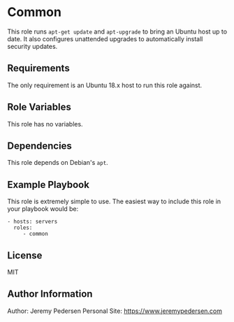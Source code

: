 Common
=========

This role runs `apt-get update` and `apt-upgrade` to bring an Ubuntu host up to date. It also configures unattended upgrades to automatically install security updates.

Requirements
------------

The only requirement is an Ubuntu 18.x host to run this role against.

Role Variables
--------------

This role has no variables.

Dependencies
------------

This role depends on Debian's `apt`.

Example Playbook
----------------

This role is extremely simple to use. The easiest way to include this role in your playbook would be:

    - hosts: servers
      roles:
         - common

License
-------

MIT

Author Information
------------------

Author: Jeremy Pedersen
Personal Site: https://www.jeremypedersen.com
